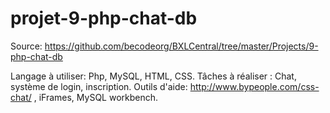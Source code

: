 # projet-9-php-chat-db

Source: https://github.com/becodeorg/BXLCentral/tree/master/Projects/9-php-chat-db


Langage à utiliser: Php, MySQL, HTML, CSS.
Tâches à réaliser : Chat, système de login, inscription.
Outils d'aide: http://www.bypeople.com/css-chat/ , iFrames, MySQL workbench.
